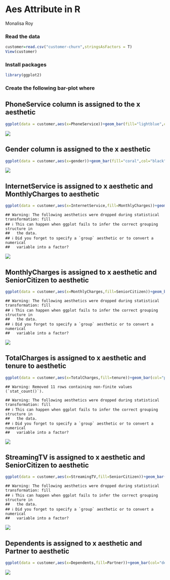 Aes Attribute in R
================
Monalisa Roy

### Read the data

``` r
customer=read.csv("customer-churn",stringsAsFactors = T)
View(customer)
```

### Install packages

``` r
library(ggplot2)
```

### Create the following bar-plot where

## PhoneService column is assigned to the x aesthetic

``` r
ggplot(data = customer,aes(x=PhoneService))+geom_bar(fill="lightblue",col="black")
```

![](Aes-Attribute_in_R_files/figure-gfm/unnamed-chunk-3-1.png)<!-- -->

## Gender column is assigned to the x aesthetic

``` r
ggplot(data = customer,aes(x=gender))+geom_bar(fill="coral",col="black")
```

![](Aes-Attribute_in_R_files/figure-gfm/unnamed-chunk-4-1.png)<!-- -->

## InternetService is assigned to x aesthetic and MonthlyCharges to aesthetic

``` r
ggplot(data = customer,aes(x=InternetService,fill=MonthlyCharges))+geom_bar(col="red")
```

    ## Warning: The following aesthetics were dropped during statistical transformation: fill
    ## ℹ This can happen when ggplot fails to infer the correct grouping structure in
    ##   the data.
    ## ℹ Did you forget to specify a `group` aesthetic or to convert a numerical
    ##   variable into a factor?

![](Aes-Attribute_in_R_files/figure-gfm/unnamed-chunk-5-1.png)<!-- -->

## MonthlyCharges is assigned to x aesthetic and SeniorCitizen to aesthetic

``` r
ggplot(data = customer,aes(x=MonthlyCharges,fill=SeniorCitizen))+geom_bar(col="coral")
```

    ## Warning: The following aesthetics were dropped during statistical transformation: fill
    ## ℹ This can happen when ggplot fails to infer the correct grouping structure in
    ##   the data.
    ## ℹ Did you forget to specify a `group` aesthetic or to convert a numerical
    ##   variable into a factor?

![](Aes-Attribute_in_R_files/figure-gfm/unnamed-chunk-6-1.png)<!-- -->

## TotalCharges is assigned to x aesthetic and tenure to aesthetic

``` r
ggplot(data = customer,aes(x=TotalCharges,fill=tenure))+geom_bar(col="purple")
```

    ## Warning: Removed 11 rows containing non-finite values (`stat_count()`).

    ## Warning: The following aesthetics were dropped during statistical transformation: fill
    ## ℹ This can happen when ggplot fails to infer the correct grouping structure in
    ##   the data.
    ## ℹ Did you forget to specify a `group` aesthetic or to convert a numerical
    ##   variable into a factor?

![](Aes-Attribute_in_R_files/figure-gfm/unnamed-chunk-7-1.png)<!-- -->

## StreamingTV is assigned to x aesthetic and SeniorCitizen to aesthetic

``` r
ggplot(data = customer,aes(x=StreamingTV,fill=SeniorCitizen))+geom_bar(col="cyan3")
```

    ## Warning: The following aesthetics were dropped during statistical transformation: fill
    ## ℹ This can happen when ggplot fails to infer the correct grouping structure in
    ##   the data.
    ## ℹ Did you forget to specify a `group` aesthetic or to convert a numerical
    ##   variable into a factor?

![](Aes-Attribute_in_R_files/figure-gfm/unnamed-chunk-8-1.png)<!-- -->

## Dependents is assigned to x aesthetic and Partner to aesthetic

``` r
ggplot(data = customer,aes(x=Dependents,fill=Partner))+geom_bar(col="deeppink")
```

![](Aes-Attribute_in_R_files/figure-gfm/unnamed-chunk-9-1.png)<!-- -->
